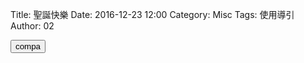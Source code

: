 Title: 聖誕快樂
Date: 2016-12-23 12:00
Category: Misc
Tags: 使用導引
Author: 02

<!-- 導入 Brython 標準程式庫 -->

<script type="text/javascript" 
    src="https://cdn.rawgit.com/brython-dev/brython/master/www/src/brython_dist.js">
</script>

<!-- 啟動 Brython -->

<script>
window.onload=function(){
brython(1);
}
</script>

<!-- 以下可以執行  Brython 程式 -->
<div id="con"></div>
<script type="text/python3">
from browser import document as do
from browser import html
c = do["con"]
def compa(e):
    your_input = input("請輸入一個整數!")
    # 如何判斷所輸入的整數比 10 大
    try:
        if int(your_input) > 10:
            c <= "所輸入的整數:" + your_input + "比 10 大" + html.BR()
        else:
            c <= "所輸入的整數:" + your_input + "比 10 小" + html.BR()
    except:
        c <= "請輸入整數!!" + html.BR()
 
#print("test")
'''
for i in range(5):
    c <= "test" + html.BR()
'''
do["b1"].bind("click", compa)
</script>
<button id="b1">compa</button>